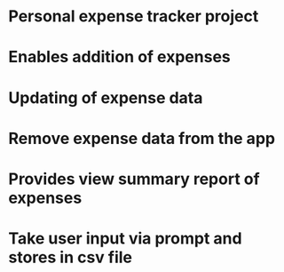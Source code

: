 # Personal expense tracker project
# Enables addition of expenses
# Updating of expense data
# Remove expense data from the app
# Provides view summary report of expenses
# Take user input via prompt and stores in csv file

